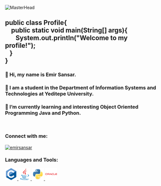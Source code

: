 ![MasterHead](https://i.hizliresim.com/lh6uhs8.png)

<h2> 
public class Profile{ <br>
&nbsp; &nbsp; public static void main(String[] args){ <br>
&nbsp; &nbsp; &nbsp; &nbsp;System.out.println("Welcome to my profile!"); <br>
&nbsp; &nbsp;} <br>
}<br>    

<h3> 👋 Hi, my name is Emir Sansar. </h3>
<h3> 🏫 I am a student in the Department of Information Systems and Technologies at Yeditepe University. </h3>
<h3> 🌱 I’m currently learning and interesting Object Oriented Programming Java and Python. </h3>
<br>
<h3 align="left">Connect with me:</h3>
<p align="left">
<a href="https://linkedin.com/in/emirsansar" target="blank"><img align="center" src="https://raw.githubusercontent.com/rahuldkjain/github-profile-readme-generator/master/src/images/icons/Social/linked-in-alt.svg" alt="emirsansar" height="30" width="40" /></a>
</p>

<h3 align="left">Languages and Tools:</h3>
<p align="left"> <a href="https://www.cprogramming.com/" target="_blank" rel="noreferrer"> <img src="https://raw.githubusercontent.com/devicons/devicon/master/icons/c/c-original.svg" alt="c" width="40" height="40"/> </a> <a href="https://www.java.com" target="_blank" rel="noreferrer"> <img src="https://raw.githubusercontent.com/devicons/devicon/master/icons/java/java-original.svg" alt="java" width="40" height="40"/> </a> <a href="https://www.python.org" target="_blank" rel="noreferrer"> <img src="https://raw.githubusercontent.com/devicons/devicon/master/icons/python/python-original.svg" alt="python" width="40" height="40"/> </a> <a href="https://www.oracle.com/" target="_blank" rel="noreferrer"> <img src="https://raw.githubusercontent.com/devicons/devicon/master/icons/oracle/oracle-original.svg" alt="oracle" width="40" height="40"/> </a>  </p>
